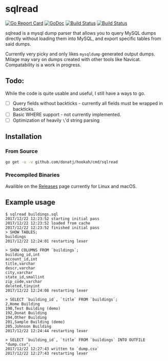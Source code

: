 # sqlread

[![Go Report Card](https://goreportcard.com/badge/github.com/donatj/sqlread)](https://goreportcard.com/report/github.com/donatj/sqlread)
[![GoDoc](https://godoc.org/github.com/donatj/sqlread?status.svg)](https://godoc.org/github.com/donatj/sqlread)
[![Build Status](https://travis-ci.org/donatj/sqlread.svg?branch=master)](https://travis-ci.org/donatj/sqlread)
[![Build Status](https://cloud.drone.io/api/badges/donatj/sqlread/status.svg)](https://cloud.drone.io/donatj/sqlread)

sqlread is a mysql dump parser that allows you to query MySQL dumps directly without loading them into MySQL, and export specific tables from said dumps.

Currently very picky and only likes `mysqldump` generated output dumps. Milage may vary on dumps created with other tools like Navicat. Compatability is a work in progress.

## Todo:

While the code is quite usable and useful, I still have a ways to go.

- [ ] Query fields without backticks - currently all fields must be wrapped in backticks.
- [ ] Basic WHERE support - not currently implemented.
- [ ] Optimization of heavily `\`'d string parsing

## Installation

### From Source

```bash
go get -u -v github.com/donatj/hookah/cmd/sqlread
```

### Precompiled Binaries

Availible on the [Releases](https://github.com/donatj/sqlread/releases) page currently for Linux and macOS.

## Example usage

```
$ sqlread buildings.sql
2017/12/22 12:23:52 starting initial pass
2017/12/22 12:23:52 loaded from cache
2017/12/22 12:23:52 finished initial pass
> SHOW TABLES;
buildings
2017/12/22 12:24:01 restarting lexer

> SHOW COLUMNS FROM `buildings`;
building_id,int
account_id,int
title,varchar
descr,varchar
city,varchar
state_id,smallint
zip_code,varchar
deleted,tinyint
2017/12/22 12:24:08 restarting lexer

> SELECT `building_id`, `title` FROM `buildings`;
2,Home Building
190,Test Building (demo)
192,Donat Building
194,Other Building
201,Sample Building (demo)
205,Johnson Building
2017/12/22 12:24:44 restarting lexer

> SELECT `building_id`, `title` FROM `buildings` INTO OUTFILE "dump.csv";
2017/12/22 12:27:43 written to `dump.csv`
2017/12/22 12:27:43 restarting lexer
```
